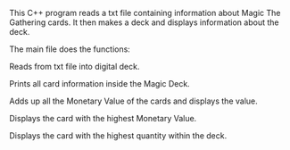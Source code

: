 This C++ program reads a txt file containing information about Magic The Gathering cards. It then makes a deck and displays information about the deck.

The main file does the functions:

Reads from txt file into digital deck.

Prints all card information inside the Magic Deck.

Adds up all the Monetary Value of the cards and displays the value.

Displays the card with the highest Monetary Value.

Displays the card with the highest quantity within the deck.
